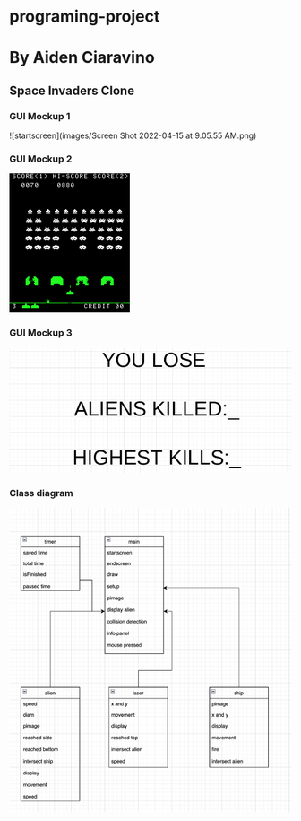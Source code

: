 # programing-project
# By Aiden Ciaravino
## Space Invaders Clone

### GUI Mockup 1
![startscreen](images/Screen Shot 2022-04-15 at 9.05.55 AM.png)
### GUI Mockup 2
![Alien](images/GAMEboard.png)
### GUI Mockup 3
![endscreen](images/EndScreenaliens.png)
### Class diagram
![Class Diagram](images/starinvad.png)
